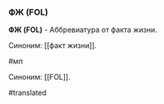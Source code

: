 ### ФЖ (FOL)

**ФЖ (FOL)** - Аббревиатура от факта жизни.

Синоним: [[факт жизни]].

#мп

Синоним: [[FOL]].

#translated
